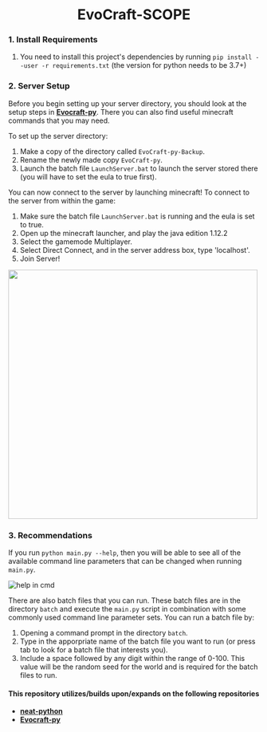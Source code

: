 <div align="center">    
 
<!--- DO NOT FORGET TO REMOVE ALL THE COMMENTS -->  
  
# EvoCraft-SCOPE  
 
<!--- RIGHT HERE THERE NEEDS TO BE SOME SORT OF "INTRODUCTION" OR SHORT EXPLANATION OF WHAT THIS REPOSITORY IS (LIKE MOST OF THE OTHER REPOS DO) --> 
 
<!--- DO NOT FORGET TO SITE THE TWO SOURCES -->  
<!--- IS THIS WHERE THE SOURCES NEED TO BE SITED? OR SHOULD IT BE SOMEWHERE ELSE? -->
<!--- RIGHT NOW JUST THE LINKS ARE HERE. NEEDS TO CITED IT BETTER. -->  

</div>

<!--- THE BATCH FILE TAKES AWAY THE NEED -->
### 1. Install Requirements
<!--- AFTER LAYOUT AND TEXT IS MORE OR LESS PLACED, FIND WAY TO MAKE LOOK CLEANER BY INDENTING  --> 

1. You need to install this project's dependencies by running `pip install --user -r requirements.txt` (the version for python needs to be 3.7+)

<!--- CONSIDER COMBINING #1 AND #2 INTO ONE HEADING AREA -->

### 2. Server Setup
Before you begin setting up your server directory, you should look at the setup steps in [**Evocraft-py**](https://github.com/real-itu/Evocraft-py).
There you can also find useful minecraft commands that you may need.

To set up  the server directory:
1. Make a copy of the directory called `EvoCraft-py-Backup`.
2. Rename the newly made copy `EvoCraft-py`.
3. Launch the batch file `LaunchServer.bat` to launch the server stored there (you will have to set the eula to true first).

You can now connect to the server by launching minecraft!
To connect to the server from within the game:
1. Make sure the batch file `LaunchServer.bat` is running and the eula is set to true.
2. Open up the minecraft launcher, and play the java edition 1.12.2
3. Select the gamemode Multiplayer.
4. Select Direct Connect, and in the server address box, type 'localhost'.
5. Join Server!

<!--- ANOTHER PICTURE THAT NEEDS TO BE RECONSIDERED -->
<img src="https://user-images.githubusercontent.com/100097809/171940906-a4be83fd-0825-4cdf-b339-01d8810a1b01.png" width="500">
<!--- THINK OF A BETTER NAME FOR THIS HEADING -->

### 3. Recommendations
If you run `python main.py --help`, then you will be able to see all of the available command line parameters that can be changed when running `main.py`.

<!--- RECONSIDER IMAGE HERE. -->
![help in cmd](https://user-images.githubusercontent.com/100097809/171904819-f48e61f5-7746-47da-b94f-db2d100d32bc.png)

There are also batch files that you can run. These batch files are in the directory `batch` and execute the `main.py` script in combination with some commonly used command line parameter sets. 
You can run a batch file by:
1. Opening a command prompt in the directory `batch`.
2. Type in the apporpriate name of the batch file you want to run (or press tab to look for a batch file that interests you).
3. Include a space followed by any digit within the range of 0-100. This value will be the random seed for the world and is required for the batch files to run. 
<!--- CHECK AGAIN IF THE RANGE OF RANDOM SEEDS IS 0-100 AND IF THAT IS INCLUSIVE/EXCLUSIVE --> 

<!--- ASK IF THERE SHOULD BE ANY MENTION OF THE PYTESTS IN HERE. -->

<!--- NEED BETTER WAY TO WORD THIS SECTION -->
#### This repository utilizes/builds upon/expands on the following repositories
- [**neat-python**](https://github.com/CodeReclaimers/neat-python)
- [**Evocraft-py**](https://github.com/real-itu/Evocraft-py)
